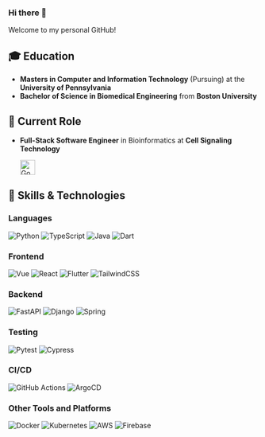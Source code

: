 ### Hi there 👋

Welcome to my personal GitHub!

## 🎓 Education

- **Masters in Computer and Information Technology** (Pursuing) at the **University of Pennsylvania**
- **Bachelor of Science in Biomedical Engineering** from **Boston University**

## 🌱 Current Role

- **Full-Stack Software Engineer** in Bioinformatics at **Cell Signaling Technology**

  <a href="https://github.com/harinlee0803" target="_blank">
    <img src="https://img.shields.io/badge/-Go_to_my_Work_GitHub-black?style=for-the-badge&logo=github&logoColor=white" alt="Go to My Work GitHub" style="height: 30px;"/>
  </a>

## 🚀 Skills & Technologies

### Languages
![Python](https://img.shields.io/badge/-Python-3776AB?style=flat&logo=python&logoColor=FFFFFF)
![TypeScript](https://img.shields.io/badge/-TypeScript-3178C6?style=flat&logo=typescript&logoColor=FFFFFF)
![Java](https://img.shields.io/badge/-Java-007396?style=flat&logo=java&logoColor=FFFFFF)
![Dart](https://img.shields.io/badge/-Dart-00B6AB?style=flat&logo=dart&logoColor=FFFFFF)

### Frontend
![Vue](https://img.shields.io/badge/-Vue.js-4FC08D?style=flat&logo=vue.js&logoColor=FFFFFF)
![React](https://img.shields.io/badge/-React-61DAFB?style=flat&logo=react&logoColor=000)
![Flutter](https://img.shields.io/badge/-Flutter-02569B?style=flat&logo=flutter&logoColor=FFFFFF)
![TailwindCSS](https://img.shields.io/badge/-Tailwind%20CSS-38B2AC?style=flat&logo=tailwindcss&logoColor=FFFFFF)

### Backend
![FastAPI](https://img.shields.io/badge/-FastAPI-009688?style=flat&logo=fastapi&logoColor=FFFFFF)
![Django](https://img.shields.io/badge/-Django-092E20?style=flat&logo=django&logoColor=FFFFFF)
![Spring](https://img.shields.io/badge/-Spring-6DB33F?style=flat&logo=spring&logoColor=FFFFFF)

### Testing
![Pytest](https://img.shields.io/badge/-Pytest-0A0A0A?style=flat&logo=pytest&logoColor=FFFFFF)
![Cypress](https://img.shields.io/badge/-Cypress-17202C?style=flat&logo=cypress&logoColor=FFFFFF)

### CI/CD
![GitHub Actions](https://img.shields.io/badge/-GitHub%20Actions-2088FF?style=flat&logo=github-actions&logoColor=FFFFFF)
![ArgoCD](https://img.shields.io/badge/-ArgoCD-4B6C6F?style=flat&logo=argo&logoColor=FFFFFF)

### Other Tools and Platforms
![Docker](https://img.shields.io/badge/-Docker-2496ED?style=flat&logo=docker&logoColor=FFFFFF)
![Kubernetes](https://img.shields.io/badge/-Kubernetes-326CE5?style=flat&logo=kubernetes&logoColor=FFFFFF)
![AWS](https://img.shields.io/badge/-AWS-232F3E?style=flat&logo=amazon-aws&logoColor=FFFFFF)
![Firebase](https://img.shields.io/badge/-Firebase-FFCA28?style=flat&logo=firebase&logoColor=000000)

